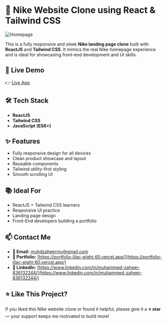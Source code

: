 # 👟 Nike Website Clone using React & Tailwind CSS

![Homepage](./src/assets/images/homepage.png)

This is a fully responsive and sleek **Nike landing page clone** built with **ReactJS** and **Tailwind CSS**. It mimics the real Nike homepage experience and is ideal for showcasing front-end development and UI skills.

## 🚀 Live Demo

👉 [Live App](https://muhdzaheermv.github.io/nike-website/)

## 🛠️ Tech Stack

- **ReactJS**
- **Tailwind CSS**
- **JavaScript (ES6+)**

## ✨ Features

- Fully responsive design for all devices
- Clean product showcase and layout
- Reusable components
- Tailwind utility-first styling
- Smooth scrolling UI



## 📚 Ideal For

- ReactJS + Tailwind CSS learners
- Responsive UI practice
- Landing page design
- Front-End developers building a portfolio

## 📫 Contact Me

- **📧 Email:** muhdzaheermv@gmail.com  
- **🔗 Portfolio:** [https://portfolio-lilac-eight-60.vercel.app/](https://portfolio-lilac-eight-60.vercel.app/)  
- **💼 LinkedIn:** [https://www.linkedin.com/in/muhammed-zaheer-836132244/](https://www.linkedin.com/in/muhammed-zaheer-836132244/)

## ⭐ Like This Project?

If you liked this Nike website clone or found it helpful, please give it a **⭐ star** — your support keeps me motivated to build more!


